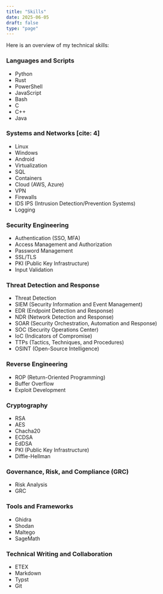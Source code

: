 ```yaml
---
title: "Skills"
date: 2025-06-05
draft: false
type: "page"
---
```


Here is an overview of my technical skills:

### Languages and Scripts
* Python
* Rust
* PowerShell
* JavaScript
* Bash
* C
* C++
* Java

### Systems and Networks [cite: 4]
* Linux
* Windows
* Android
* Virtualization
* SQL
* Containers
* Cloud (AWS, Azure)
* VPN
* Firewalls
* IDS IPS (Intrusion Detection/Prevention Systems)
* Logging

### Security Engineering
* Authentication (SSO, MFA)
* Access Management and Authorization
* Password Management
* SSL/TLS
* PKI (Public Key Infrastructure)
* Input Validation

### Threat Detection and Response
* Threat Detection
* SIEM (Security Information and Event Management)
* EDR (Endpoint Detection and Response)
* NDR (Network Detection and Response)
* SOAR (Security Orchestration, Automation and Response)
* SOC (Security Operations Center)
* IoC (Indicators of Compromise)
* TTPs (Tactics, Techniques, and Procedures)
* OSINT (Open-Source Intelligence)

### Reverse Engineering
* ROP (Return-Oriented Programming)
* Buffer Overflow
* Exploit Development

### Cryptography
* RSA
* AES
* Chacha20
* ECDSA
* EdDSA
* PKI (Public Key Infrastructure)
* Diffie-Hellman

### Governance, Risk, and Compliance (GRC)
* Risk Analysis
* GRC

### Tools and Frameworks
* Ghidra
* Shodan
* Maltego
* SageMath

### Technical Writing and Collaboration
* ETEX
* Markdown
* Typst
* Git
